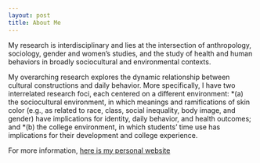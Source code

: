 ```yaml
---
layout: post
title: About Me
---
```



My research is interdisciplinary and lies at the intersection of anthropology, sociology, gender and women’s studies, and the study of health and human behaviors in broadly sociocultural and environmental contexts. 

My overarching research explores the dynamic relationship between cultural constructions and daily behavior. More specifically, I have two interrelated research foci, each centered on a different environment: 
*(a) the sociocultural environment, in which meanings and ramifications of skin color (e.g., as related to race, class, social inequality, body image, and gender) have implications for identity, daily behavior, and health outcomes; and 
*(b) the college environment, in which students’ time use has implications for their development and college experience.

For more information, [here is my personal website](https://www.seas.upenn.edu/~hsinyu31)

